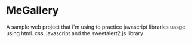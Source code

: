 # MeGallery
A sample web project that i'm using to practice javascript libraries uasge using html. css, javascript and the sweetalert2.js library
